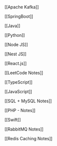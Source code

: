 [[Apache Kafka]]

[[SpringBoot]]

[[Java]]

[[Python]]

[[Node JS]]

[[Nest JS]]

[[React.js]]

[[LeetCode Notes]]

[[TypeScript]]

[[JavaScript]]

[[SQL + MySQL Notes]]

[[PHP - Notes]]

[[Swift]]

[[RabbitMQ Notes]]

[[Redis Caching Notes]]